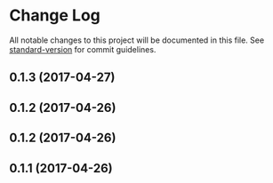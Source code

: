 # Change Log

All notable changes to this project will be documented in this file.
See [standard-version](https://github.com/conventional-changelog/standard-version) for commit guidelines.

<a name="0.1.3"></a>
## 0.1.3 (2017-04-27)



<a name="0.1.2"></a>
## 0.1.2 (2017-04-26)




<a name="0.1.2"></a>
## 0.1.2 (2017-04-26)




<a name="0.1.1"></a>
## 0.1.1 (2017-04-26)
